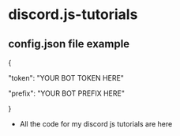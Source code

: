 # discord.js-tutorials

## config.json file example

{

  "token": "YOUR BOT TOKEN HERE"
  
   "prefix": "YOUR BOT PREFIX HERE"
   
}

- All the code for my discord js tutorials are here
